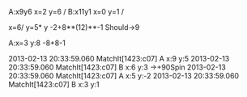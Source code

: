 A:x9y6 x=2 y=6 /
B:x11y1 x=0 y=1 /

x=6/ y=5* y -2+8**(12)**-1 Should->9

A:x=3 y:8 -8+8-1

2013-02-13 20:33:59.060 MatchIt[1423:c07] A x:9 y:5
2013-02-13 20:33:59.060 MatchIt[1423:c07] B x:6 y:3
->+90Spin
2013-02-13 20:33:59.060 MatchIt[1423:c07] A x:5 y:-2
2013-02-13 20:33:59.060 MatchIt[1423:c07] B x:3 y:1